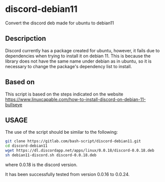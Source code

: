 # discord-debian11

Convert the discord deb made for ubuntu to debian11

## Descripction

Discord currently has a package created for ubuntu, however,
it fails due to dependencies when trying to install it on debian 11. This is
because the library does not have the same name under debian as in ubuntu,
so it is necessary to change the package's
dependency list to install.

## Based on

This script is based on the steps indicated on the website
https://www.linuxcapable.com/how-to-install-discord-on-debian-11-bullseye

## USAGE

The use of the script should be similar to the following:

```bash
git clone https://gitlab.com/bash-script/discord-debian11.git
cd discord-debian11
wget https://dl.discordapp.net/apps/linux/0.0.18/discord-0.0.18.deb
sh debian11-discord.sh discord-0.0.18.deb
```
where 0.0.18 is the discord version.

It has been successfully tested from version 0.0.16 to 0.0.24.
